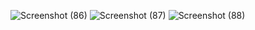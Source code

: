 ![Screenshot (86)](https://github.com/Sweathadharan/ReactUsing-HTML/assets/89176350/03890468-19a9-494c-bba0-66053074f619)
![Screenshot (87)](https://github.com/Sweathadharan/ReactUsing-HTML/assets/89176350/2389fc12-e711-49a8-8314-ad7e138f538b)
![Screenshot (88)](https://github.com/Sweathadharan/ReactUsing-HTML/assets/89176350/d00c0f67-122b-42b7-ac35-e4f9e0bd0b03)


